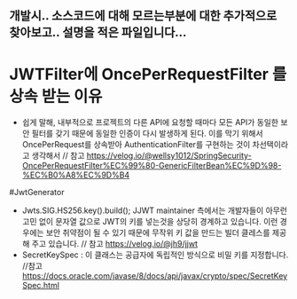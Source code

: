 ## 개발시.. 소스코드에 대해 모르는부분에 대한 추가적으로 찾아보고.. 설명을 적은 파일입니다...

# JWTFilter에 OncePerRequestFilter 를 상속 받는 이유 
- 쉽게 말해, 내부적으로 프로젝트의 다른 API에 요청할 때마다 모든 API가 동일한 보안 필터를 갖기 때문에 동일한 인증이 다시 발생하게 된다.
이를 막기 위해서 OncePerRequest를 상속받아 AuthenticationFilter를 구현하는 것이 차선택이라고 생각해서 
// 참고 https://velog.io/@wellsy1012/SpringSecurity-OncePerRequestFilter%EC%99%80-GenericFilterBean%EC%9D%98-%EC%B0%A8%EC%9D%B4


#JwtGenerator
- Jwts.SIG.HS256.key().build();
JJWT maintainer 측에서는 개발자들이 아무런 고민 없이 문자열 값으로 JWT의 키를 넣는것을 상당히 경계하고 있습니다. 
이런 경우에는 보안 취약점이 될 수 있기 때문에 무작위 키 값을 만드는 빌더 클레스를 제공해 주고 있습니다.
// 참고 https://velog.io/@jh9/jjwt
- SecretKeySpec : 이 클래스는 공급자에 독립적인 방식으로 비밀 키를 지정합니다.
//참고 https://docs.oracle.com/javase/8/docs/api/javax/crypto/spec/SecretKeySpec.html